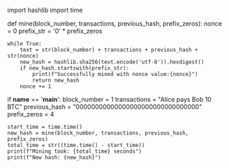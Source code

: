 import hashlib
import time

def mine(block_number, transactions, previous_hash, prefix_zeros):
    nonce = 0
    prefix_str = '0' * prefix_zeros

    while True:
        text = str(block_number) + transactions + previous_hash + str(nonce)
        new_hash = hashlib.sha256(text.encode('utf-8')).hexdigest()
        if new_hash.startswith(prefix_str):
            print(f"Successfully mined with nonce value:{nonce}")
            return new_hash
        nonce += 1

if __name__ == '__main__':
    block_number = 1
    transactions = "Alice pays Bob 10 BTC"
    previous_hash = "00000000000000000000000000000000"
    prefix_zeros = 4

    start_time = time.time()
    new_hash = mine(block_number, transactions, previous_hash, prefix_zeros)
    total_time = str((time.time() - start_time))
    print(f"Mining took: {total_time} seconds")
    print(f"New hash: {new_hash}")
